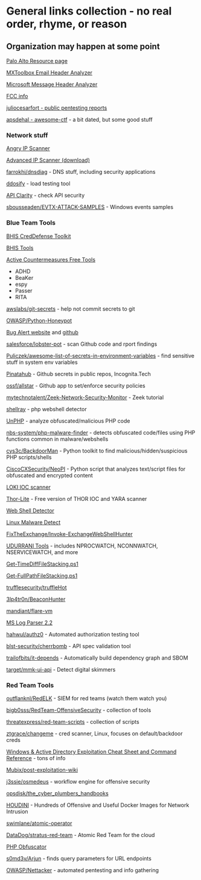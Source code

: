 # General links collection - no real order, rhyme, or reason
## Organization may happen at some point

[Palo Alto Resource page](https://www.paloaltonetworks.com/resources)

[MXToolbox Email Header Analyzer](https://mxtoolbox.com/EmailHeaders.aspx)

[Microsoft Message Header Analyzer](https://mha.azurewebsites.net/)

[FCC info](https://fcc.io/)

[juliocesarfort - public pentesting reports](https://github.com/juliocesarfort/public-pentesting-reports)

[apsdehal - awesome-ctf](https://github.com/apsdehal/awesome-ctf) - a bit dated, but some good stuff

### Network stuff

[Angry IP Scanner](https://angryip.org/)

[Advanced IP Scanner (download)](https://www.advanced-ip-scanner.com/)

[farrokhi/dnsdiag](https://github.com/farrokhi/dnsdiag) - DNS stuff, including security applications 

[ddosify](https://github.com/ddosify/ddosify) - load testing tool

[API Clarity](https://apiclarity.io/) - check API security

[sbousseaden/EVTX-ATTACK-SAMPLES](https://github.com/sbousseaden/EVTX-ATTACK-SAMPLES) - Windows events samples

### Blue Team Tools
[BHIS CredDefense Toolkit](https://www.blackhillsinfosec.com/the-creddefense-toolkit/)

[BHIS Tools](https://www.blackhillsinfosec.com/projects/)

[Active Countermeasures Free Tools](https://www.activecountermeasures.com/free-tools/)
* ADHD
* BeaKer
* espy
* Passer
* RITA


[awslabs/git-secrets](https://github.com/awslabs/git-secrets) - help not commit secrets to git

[OWASP/Python-Honeypot](https://github.com/awslabs/git-secrets)

[Bug Alert website](https://bugalert.org/) and [github](https://github.com/BugAlertDotOrg/bugalert)

[salesforce/lobster-pot](https://github.com/salesforce/lobster-pot) - scan Github code and rport findings

[Puliczek/awesome-list-of-secrets-in-environment-variables](https://github.com/Puliczek/awesome-list-of-secrets-in-environment-variables) - find sensitive stuff in system env variables

[Pinatahub](https://pinatahub.incognita.tech/) - Github secrets in public repos, Incognita.Tech

[ossf/allstar](https://github.com/ossf/allstar) - Github app to set/enforce security policies

[mytechnotalent/Zeek-Network-Security-Monitor](https://github.com/mytechnotalent/Zeek-Network-Security-Monitor) - Zeek tutorial

[shellray](https://shellray.com/) - php webshell detector

[UnPHP](https://www.unphp.net/) - analyze obfuscated/malicious PHP code

[nbs-system/php-malware-finder](https://github.com/nbs-system/php-malware-finder) - detects obfuscated code/files using PHP functions common in malware/webshells

[cys3c/BackdoorMan](https://github.com/cys3c/BackdoorMan) - Python toolkit to find malicious/hidden/suspicious PHP scripts/shells

[CiscoCXSecurity/NeoPI](https://github.com/CiscoCXSecurity/NeoPI) - Python script that analyzes text/script files for obfuscated and encrypted content

[LOKI IOC scanner](https://www.nextron-systems.com/loki/)

[Thor-Lite](https://www.nextron-systems.com/thor-lite/) - Free version of THOR IOC and YARA scanner

[Web Shell Detector](https://www.shelldetector.com/)

[Linux Malware Detect](https://www.rfxn.com/projects/linux-malware-detect/)

[FixTheExchange/Invoke-ExchangeWebShellHunter](https://github.com/FixTheExchange/Invoke-ExchangeWebShellHunter)

[UDURRANI Tools](https://udurrani.com/0fff/tl.html) - includes NPROCWATCH, NCONNWATCH, NSERVICEWATCH, and more

[Get-TimeDiffFileStacking.ps1](https://gist.github.com/anonymous/dcfa7cb4933b30954737ccbf51024c1a)

[Get-FullPathFileStacking.ps1](https://gist.github.com/anonymous/e8ced9c92a689e4cdb67fe0417cd272c)

[trufflesecurity/truffleHot](https://github.com/trufflesecurity/truffleHog)

[3lp4tr0n/BeaconHunter](https://github.com/3lp4tr0n/BeaconHunter)

[mandiant/flare-vm](https://github.com/mandiant/flare-vm)

[MS Log Parser 2.2](https://www.microsoft.com/en-eg/download/details.aspx?id=24659)

[hahwul/authz0](https://github.com/hahwul/authz0) - Automated authorization testing tool

[blst-security/cherrbomb](https://github.com/blst-security/cherrybomb) - API spec validation tool

[trailofbits/it-depends](https://github.com/trailofbits/it-depends) - Automatically build dependency graph and SBOM

[target/mmk-ui-api](https://github.com/target/mmk-ui-api) - Detect digital skimmers

### Red Team Tools

[outflanknl/RedELK](https://github.com/outflanknl/RedELK) - SIEM for red teams (watch them watch you)

[bigb0sss/RedTeam-OffensiveSecurity](https://github.com/bigb0sss/RedTeam-OffensiveSecurity) - collection of tools

[threatexpress/red-team-scripts](https://github.com/threatexpress/red-team-scripts) - collection of scripts

[ztgrace/changeme](https://github.com/ztgrace/changeme) - cred scanner, Linux, focuses on default/backdoor creds

[Windows & Active Directory Exploitation Cheat Sheet and Command Reference](https://casvancooten.com/posts/2020/11/windows-active-directory-exploitation-cheat-sheet-and-command-reference/) - tons of info

[Mubix/post-exploitation-wiki](https://github.com/mubix/post-exploitation-wiki)

[j3ssie/osmedeus](https://github.com/j3ssie/osmedeus/) - workflow engine for offensive security

[opsdisk/the_cyber_plumbers_handbooks](https://github.com/opsdisk/the_cyber_plumbers_handbook)

[HOUDINI](https://houdini.secsi.io/) - Hundreds of Offensive and Useful Docker Images for Network Intrusion



[swimlane/atomic-operator](https://github.com/swimlane/atomic-operator)

[DataDog/stratus-red-team](https://github.com/Datadog/stratus-red-team/) - Atomic Red Team for the cloud

[PHP Obfuscator](https://www.gaijin.at/en/tools/php-obfuscator)

[s0md3v/Arjun](https://github.com/s0md3v/Arjun) - finds query parameters for URL endpoints

[OWASP/Nettacker](https://github.com/OWASP/Nettacker) - automated pentesting and info gathering

